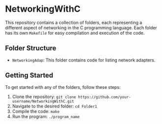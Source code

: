 # NetworkingWithC

This repository contains a collection of folders, each representing a different aspect of networking in the C programming language. Each folder has its own `Makefile` for easy compilation and execution of the code.

## Folder Structure

- `NetworkingAdap`: This folder contains code for listing network adapters.



## Getting Started

To get started with any of the folders, follow these steps:

1. Clone the repository: `git clone https://github.com/your-username/NetworkingWithC.git`
2. Navigate to the desired folder: `cd Folder1`
3. Compile the code: `make`
4. Run the program: `./program_name`
